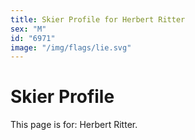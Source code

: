 ```yaml
---
title: Skier Profile for Herbert Ritter
sex: "M"
id: "6971"
image: "/img/flags/lie.svg" 
---
```


# Skier Profile

This page is for: Herbert Ritter.
    